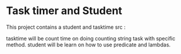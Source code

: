 # Task timer and Student

This project contains a student and tasktime src : 

tasktime will be count time on doing counting string task with specific method.
student will be learn on how to use predicate and lambdas.

